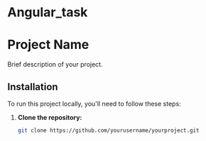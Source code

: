 # Angular_task
# Project Name

Brief description of your project.

## Installation

To run this project locally, you'll need to follow these steps:

1. **Clone the repository:**
   ```bash
   git clone https://github.com/yourusername/yourproject.git
